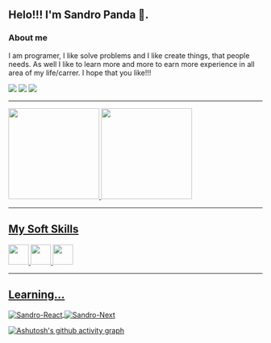 ## Helo!!! I'm Sandro Panda 👋.

### About me

I am programer, I like solve problems and I like 
create things, that people needs. As well I like to learn more and more to earn more experience in all area of my life/carrer. I hope that you like!!!
  <div> 
    <a href="https://instagram.com/sandro_panda/" target="_blank"><img src="https://img.shields.io/badge/-Instagram-%23E4405F?style=for-the-badge&logo=instagram&logoColor=white" target="_blank"></a> 
    <a href = "mailto:sandropanda0821@gmail.com"><img src="https://img.shields.io/badge/-Gmail-%23333?style=for-the-badge&logo=gmail&logoColor=white" target="_blank"></a>
    <a href="https://www.linkedin.com/in/sandro-panda-front-end-developer/" target="_blank"><img src="https://img.shields.io/badge/-LinkedIn-%230077B5?style=for-the-badge&logo=linkedin&logoColor=white" target="_blank"></a> 
    
  </div>

-----

<div>
  <a href="https://github.com/sandropnda21">
  <img loading="lazy" height="180em" src="https://github-readme-stats.vercel.app/api/top-langs/?username=sandropanda21&layout=compact&langs_count=7&theme=dark"/>
  <img loading="lazy" height="180em" src="https://github-readme-stats.vercel.app/api?username=sandropanda21&show_icons=true&theme=dark&include_all_commits=true&count_private=true"/>
</div>

-----
## My Soft Skills
<div style="display: inline_block">
  <img src="https://cdn.jsdelivr.net/gh/devicons/devicon/icons/html5/html5-original.svg" width="40" height="40"/>
  <img src="https://cdn.jsdelivr.net/gh/devicons/devicon/icons/css3/css3-original.svg" width="40" height="40"/>
  <img src="https://cdn.jsdelivr.net/gh/devicons/devicon/icons/javascript/javascript-original.svg" width="40" height="40"/>        
</div>

-----
## Learning...
<div>
  <img align="center" alt="Sandro-React" src="https://img.shields.io/badge/React-20232A?style=for-the-badge&logo=react&logoColor=61DAFB">
  <img align="center" alt="Sandro-Next" src="https://img.shields.io/badge/Next.js-000?logo=nextdotjs&logoColor=fff&style=for-the-badge">
</div>

<!--
![Snake animation](https://github.com/sandropanda21/sandropanda21/blob/output/github-contribution-grid-snake.svg) -->

 [![Ashutosh's github activity graph](https://github-readme-activity-graph.vercel.app/graph?username=sandropanda21&bg_color=000000&color=80ffff&line=00ffff&point=008080&area=true&hide_border=true)](https://github.com/ashutosh00710/github-readme-activity-graph)
